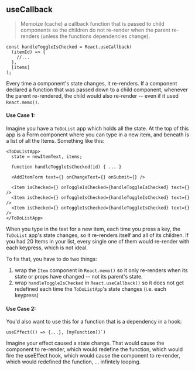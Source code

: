 ## useCallback

> Memoize (cache) a callback function that is passed to child components so the children do not re-render when the parent re-renders (unless the functions dependencies change).

    const handleToggleIsChecked = React.useCallback(
      (itemId) => {
        //...
      },
      [items]
    );
  
Every time a component's state changes, it re-renders.  If a component declared a function that was passed down to a child component, whenever the parent re-rendered, the child would also re-render -- even if it used `React.memo()`.

#### Use Case 1:

Imagine you have a `ToDoList` app which holds all the state.  At the top of this app is a Form component where you can type in a new item, and beneath is a list of all the Items. Something like this:

    <ToDoListApp>
      state = newItemText, items;

      function handleToggleIsChecked(id) { ... }
  
      <AddItemForm text={} onChangeText={} onSubmit={} />

      <Item isChecked={} onToggleIsChecked={handleToggleIsChecked} text={} />
      <Item isChecked={} onToggleIsChecked={handleToggleIsChecked} text={} />
      <Item isChecked={} onToggleIsChecked={handleToggleIsChecked} text={} />
    </ToDoListApp>

When you type in the text for a new item, each time you press a key, the `ToDoList` app's state changes, so it re-renders itself and all of its children. If you had 20 Items in your list, every single one of them would re-render with each keypress, which is not ideal.

To fix that, you have to do two things:

1) wrap the `Item` component in `React.memo()` so it only re-renders when its state or props have changed -- not its parent's state.
2) wrap `handleToggleIsChecked` in `React.useCallback()` so it does not get redefined each time the `ToDoListApp`'s state changes (i.e. each keypress)

#### Use Case 2:

You'd also want to use this for a function that is a dependency in a hook:

    useEffect(() => {...}, [myFunction])`)

Imagine your effect caused a state change. That would cause the component to re-render, which would redefine the function, which would fire the useEffect hook, which would cause the component to re-render, which would redefined the function, ... infintely looping.

